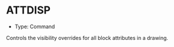 # ATTDISP

- Type: Command

Controls the visibility overrides for all block attributes in a drawing.
